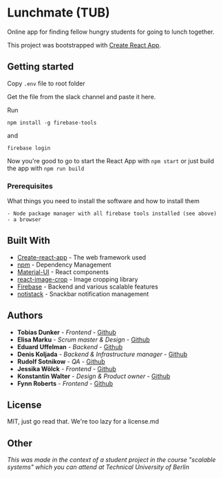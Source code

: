 # Lunchmate (TUB)

Online app for finding fellow hungry students for going to lunch together.

This project was bootstrapped with [Create React App](https://github.com/facebook/create-react-app).

## Getting started

 Copy `.env` file to root folder

Get the file from the slack channel and paste it here.

Run

```npm install -g firebase-tools```

and 

```firebase login```

Now you're good to go to start the React App with ```npm start```
or just build the app with ```npm run build```

### Prerequisites

What things you need to install the software and how to install them

```
- Node package manager with all firebase tools installed (see above)
- a browser
```

## Built With

* [Create-react-app](https://github.com/facebook/create-react-app) - The web framework used
* [npm](https://www.npmjs.com/) - Dependency Management
* [Material-UI](https://rometools.github.io/rome/) - React components
* [react-image-crop](https://github.com/DominicTobias/react-image-crop) - Image cropping library
* [Firebase](https://github.com/firebase/) - Backend and various scalable features
* [notistack](https://github.com/iamhosseindhv/notistack) - Snackbar notification management

## Authors

* **Tobias Dunker** - *Frontend* - [Github](https://github.com/rasbilly)
* **Elisa Marku** - *Scrum master & Design* - [Github](https://github.com/elisamarku)
* **Eduard Uffelman** - *Backend* - [Github](https://github.com/Schmedu)
* **Denis Koljada** - *Backend & Infrastructure manager* - [Github](https://github.com/justdeko)
* **Rudolf Sotnikow** - *QA* - [Github](https://github.com/rudolfsot)
* **Jessika Wölck** - *Frontend* - [Github](https://github.com/nevihu)
* **Konstantin Walter** - *Design & Product owner* - [Github](https://github.com/knstntnwltr)
* **Fynn Roberts** - *Frontend* - [Github](https://github.com/robertsfynn)


## License

MIT, just go read that. We're too lazy for a license.md

## Other

*This was made in the context of a student project in the course "scalable systems" which you can attend at Technical University of Berlin*

